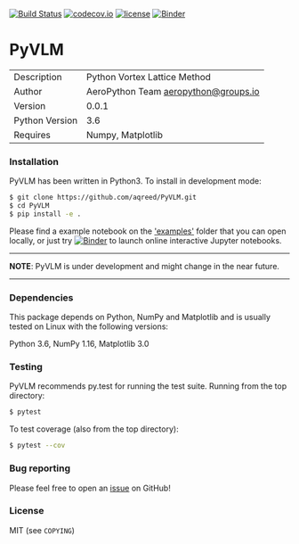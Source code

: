 [![Build Status](https://travis-ci.com/aqreed/PyVLM.svg?branch=dev)](https://travis-ci.com/aqreed/PyVLM)
[![codecov.io](https://codecov.io/gh/aqreed/PyVLM/branch/dev/graph/badge.svg)](https://codecov.io/gh/aqreed/PyVLM/branch/dev)
[![license](https://img.shields.io/badge/license-MIT-blue.svg?style=flat-square)](https://github.com/aqreed/PyVLM/raw/master/COPYING)
[![Binder](https://mybinder.org/badge_logo.svg)](https://mybinder.org/v2/gh/aqreed/PyVLM/dev?filepath=examples)

# PyVLM
|  |  |
| ------ | ------ |
| Description | Python Vortex Lattice Method |
| Author | AeroPython Team <aeropython@groups.io> |
| Version | 0.0.1 |
| Python Version | 3.6 |
| Requires | Numpy, Matplotlib |

### Installation

PyVLM has been written in Python3. To install in development mode:

```sh
$ git clone https://github.com/aqreed/PyVLM.git
$ cd PyVLM
$ pip install -e .
```

Please find a example notebook on the ['examples'](https://github.com/aqreed/PyVLM/tree/dev/examples) folder that you can open locally, or just try [![Binder](https://mybinder.org/badge_logo.svg)](https://mybinder.org/v2/gh/aqreed/PyVLM/dev?filepath=examples) to launch online interactive Jupyter notebooks.

---
**NOTE**:
PyVLM is under development and might change in the near future.

---

### Dependencies

This package depends on Python, NumPy and Matplotlib and is usually tested on Linux with the following versions:

Python 3.6, NumPy 1.16, Matplotlib 3.0


### Testing

PyVLM recommends py.test for running the test suite. Running from the top directory:

```sh
$ pytest
```

To test coverage (also from the top directory):

```sh
$ pytest --cov
```

### Bug reporting

Please feel free to open an [issue](https://github.com/aqreed/PyVLM/issues) on GitHub!

### License

MIT (see `COPYING`)
